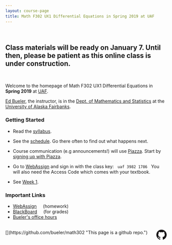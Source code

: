 ```yaml
---
layout: course-page
title: Math F302 UX1 Differential Equations in Spring 2019 at UAF
---
```


<br>
<h2>Class materials will be ready on January 7.  Until then, please be patient as this online class is under construction.</h2>
<br>

Welcome to the homepage of Math F302 UX1 Differential Equations in **Spring 2019** at [UAF](http://www.uaf.edu/).

[Ed Bueler](http://bueler.github.io/), the instructor, is in the [Dept. of Mathematics and Statistics](http://www.uaf.edu/dms/) at the [University of Alaska Fairbanks](http://www.uaf.edu/).

### Getting Started

* Read the [syllabus](syllabus.pdf).

* See the [schedule](schedule.pdf).  Go there often to find out what happens next.

* Course communication (e.g announcements!) will use [Piazza](https://piazza.com/uaf/spring2019/math302ux1/home).  Start by [signing up with Piazza](https://piazza.com/uaf/spring2019/math302ux1).

* Go to [WebAssign](https://www.webassign.net/) and sign in with the class key: &nbsp; <code>uaf 3982 1786</code>  &nbsp; You will also need the Access Code which comes with your textbook.

* See [Week 1](week1).

### Important Links

* [WebAssign](https://www.webassign.net/) &nbsp; &nbsp; (homework)
* [BlackBoard](https://classes.alaska.edu) &nbsp; &nbsp; (for grades)
* [Bueler's office hours](http://bueler.github.io/OffHrs.htm)

<br>
[<img src="GitHub-Mark-32px.png" align="right">](https://github.com/bueler/math302 "This page is a github repo.")

